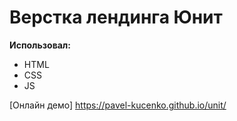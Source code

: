 # Верстка лендинга Юнит
**Использовал:**
+ HTML
+ CSS
+ JS

[Онлайн демо] https://pavel-kucenko.github.io/unit/
